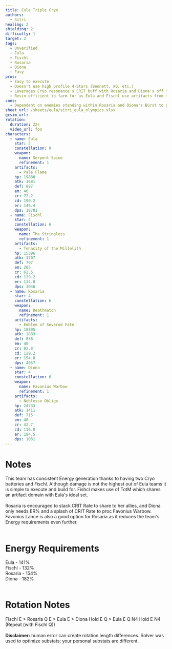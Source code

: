 ```yaml
---
title: Eula Triple Cryo
authors:
  - Sitri
healing: 2
shielding: 2
difficulty: 1
target: 2
tags:
  - Unverified
  - Eula
  - Fischl
  - Rosaria
  - Diona
  - Easy
pros:
  - Easy to execute
  - Doesn't use high profile 4-Stars (Bennett, XQ, etc.)
  - Leverages Cryo resonance's CRIT buff with Rosaria and Diona's off field application
  - Resin efficient to farm for as Eula and Fischl use artifacts from the same domain
cons:
  - Dependent on enemies standing within Rosaria and Diona's Burst to gain 15% CRIT
sheet_url: /sheets/eula/sitri_eula_olympics.xlsx
gcsim_url: 
rotation:
  duration: 22s
  video_url: foo
characters:
  - name: Eula
    star: 5
    constellation: 0
    weapon:
      name: Serpent Spine
      refinement: 1
    artifacts:
      - Pale Flame
    hp: 19880
    atk: 1681
    def: 887
    em: 40
    cr: 72.2
    cd: 190.2
    er: 146.4
    dps: 18701
  - name: Fischl
    star: 4
    constellation: 6
    weapon:
      name: The Stringless
      refinement: 1
    artifacts:
      - Tenacity of the Millelith
    hp: 15396
    atk: 1707
    def: 707
    em: 205
    cr: 62.5
    cd: 129.2
    er: 134.8
    dps: 3046
  - name: Rosaria
    star: 4
    constellation: 6
    weapon:
      name: Deathmatch
      refinement: 1
    artifacts:
      - Emblem of Severed Fate
    hp: 18805
    atk: 1883
    def: 838
    em: 40
    cr: 82.8
    cd: 129.2
    er: 154.8
    dps: 4057
  - name: Diona
    star: 4
    constellation: 6
    weapon:
      name: Favonius Warbow
      refinement: 1
    artifacts:
      - Noblesse Oblige
    hp: 24733
    atk: 1411
    def: 715
    em: 40
    cr: 42.7
    cd: 116.0
    er: 184.5
    dps: 1031
---
```


# **Notes**
This team has consistent Energy generation thanks to having two Cryo batteries and Fischl. Although damage is not the highest out of Eula teams it is simple to execute and build for. Fishcl makes use of TotM which shares an artifact domain with Eula's ideal set. 
<br></br>
Rosaria is encouraged to stack CRIT Rate to share to her allies, and Diona only needs ER% and a splash of CRIT Rate to proc Favonius Warbow. Favonius Lance is also a good option for Rosaria as it reduces the team's Energy requirements even further.
<br></br>
# **Energy Requirements**
Eula - 141%  
Fischl - 132%  
Rosaria - 154%  
Diona - 182%
<br></br>
# **Rotation Notes**
Fischl E > Rosaria Q E > Eula E > Diona Hold E Q > Eula E Q N4 Hold E N4 (Repeat (with Fischl Q))
<br></br>
**Disclaimer:** human error can create rotation length differences. Solver was used to optimize substats; your personal substats are different.
